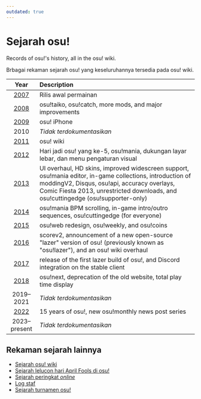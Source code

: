 ```yaml
---
outdated: true
---
```


# Sejarah osu!

Records of osu!'s history, all in the osu! wiki.

Brbagai rekaman sejarah osu! yang keseluruhannya tersedia pada osu! wiki.

| Year | Description |
| :-: | :-- |
| [2007](2007) | Rilis awal permainan |
| [2008](2008) | osu!taiko, osu!catch, more mods, and major improvements |
| [2009](2009) | osu! iPhone |
| 2010 | *Tidak terdokumentasikan* |
| [2011](2011) | osu! wiki |
| [2012](2012) | Hari jadi osu! yang ke-5, osu!mania, dukungan layar lebar, dan menu pengaturan visual |
| [2013](2013) | UI overhaul, HD skins, improved widescreen support, osu!mania editor, in-game collections, introduction of moddingV2, Disqus, osu!api, accuracy overlays, Comic Fiesta 2013, unrestricted downloads, and osu!cuttingedge (osu!supporter-only) |
| [2014](2014) | osu!mania BPM scrolling, in-game intro/outro sequences, osu!cuttingedge (for everyone) |
| [2015](2015) | osu!web redesign, osu!weekly, and osu!coins |
| [2016](2016) | scorev2, announcement of a new open-source "lazer" version of osu! (previously known as "osu!lazer"), and an osu! wiki overhaul |
| [2017](2017) | release of the first lazer build of osu!, and Discord integration on the stable client |
| [2018](2018) | osu!next, deprecation of the old website, total play time display |
| 2019–2021 | *Tidak terdokumentasikan* |
| [2022](2022) | 15 years of osu!, new osu!monthly news post series |
| 2023–present | *Tidak terdokumentasikan* |

## Rekaman sejarah lainnya

- [Sejarah osu! wiki](osu!_wiki)
- [Sejarah lelucon hari April Fools di osu!](April_Fools)
- [Sejarah peringkat *online*](Online_rankings)
- [Log staf](/wiki/People/Staff_log)
- [Sejarah turnamen osu!](/wiki/Tournaments)

